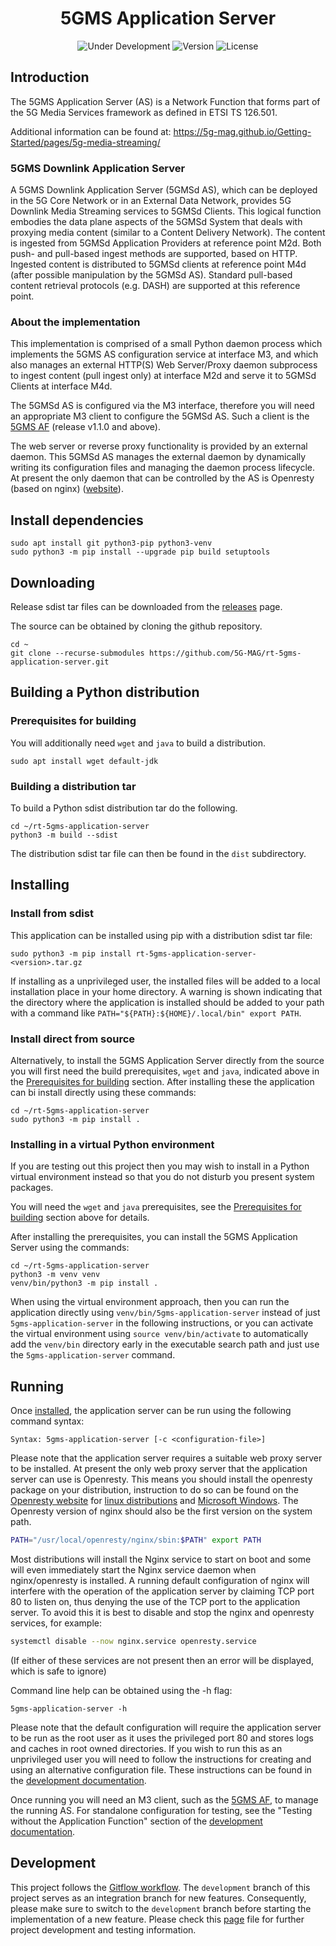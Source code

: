 <h1 align="center">5GMS Application Server</h1>
<p align="center">
  <img src="https://img.shields.io/badge/Status-Under_Development-yellow" alt="Under Development">
  <img src="https://img.shields.io/github/v/tag/5G-MAG/rt-5gms-application-server?label=version" alt="Version">
  <img src="https://img.shields.io/badge/License-5G--MAG%20Public%20License%20(v1.0)-blue" alt="License">
</p>

## Introduction

The 5GMS Application Server (AS) is a Network Function that forms part of the 5G Media Services framework as defined in ETSI TS 126.501.

Additional information can be found at: https://5g-mag.github.io/Getting-Started/pages/5g-media-streaming/

### 5GMS Downlink Application Server
A 5GMS Downlink Application Server (5GMSd AS), which can be deployed in the 5G Core Network or in an External Data Network, provides 5G Downlink Media Streaming services to 5GMSd Clients. This logical function embodies the data plane aspects of the 5GMSd System that deals with proxying media content (similar to a Content Delivery Network). The content is ingested from 5GMSd Application Providers at reference point M2d. Both push- and pull-based ingest methods are supported, based on HTTP. Ingested content is distributed to 5GMSd clients at reference point M4d (after possible manipulation by the 5GMSd AS). Standard pull-based content retrieval protocols (e.g. DASH) are supported at this reference point.

### About the implementation

This implementation is comprised of a small Python daemon process which implements the 5GMS AS configuration service at interface M3,
and which also manages an external HTTP(S) Web Server/Proxy daemon subprocess to ingest content (pull ingest only) at interface M2d
and serve it to 5GMSd Clients at interface M4d.

The 5GMSd AS is configured via the M3 interface, therefore you will need an appropriate M3 client to configure the 5GMSd AS. Such a client is
the [5GMS AF](https://github.com/5G-MAG/rt-5gms-application-function) (release v1.1.0 and above).

The web server or reverse proxy functionality is provided by an external daemon. This 5GMSd AS manages the external
daemon by dynamically writing its configuration files and managing the daemon process lifecycle. At present the only
daemon that can be controlled by the AS is Openresty (based on nginx) ([website](https://openresty.org/)).

## Install dependencies

```
sudo apt install git python3-pip python3-venv
sudo python3 -m pip install --upgrade pip build setuptools
```

## Downloading

Release sdist tar files can be downloaded from the [releases](https://github.com/5G-MAG/rt-5gms-application-server/releases) page.

The source can be obtained by cloning the github repository.

```
cd ~
git clone --recurse-submodules https://github.com/5G-MAG/rt-5gms-application-server.git
```

## Building a Python distribution

### Prerequisites for building

You will additionally need `wget` and `java` to build a distribution.

```
sudo apt install wget default-jdk
```

### Building a distribution tar

To build a Python sdist distribution tar do the following.

```
cd ~/rt-5gms-application-server
python3 -m build --sdist
```

The distribution sdist tar file can then be found in the `dist` subdirectory.

## Installing

### Install from sdist

This application can be installed using pip with a distribution sdist tar file:

```
sudo python3 -m pip install rt-5gms-application-server-<version>.tar.gz
```

If installing as a unprivileged user, the installed files will be added to a local installation place in your home directory. A warning is shown indicating that the directory where the application is installed should be added to your path with a command like `PATH="${PATH}:${HOME}/.local/bin" export PATH`.

### Install direct from source

Alternatively, to install the 5GMS Application Server directly from the source you will first need the build prerequisites, `wget` and `java`, indicated above in the [Prerequisites for building](#prerequisites-for-building) section. After installing these the application can bi install directly using these commands:

```
cd ~/rt-5gms-application-server
sudo python3 -m pip install .
```

### Installing in a virtual Python environment

If you are testing out this project then you may wish to install in a Python virtual environment instead so that you do not disturb you present system packages.

You will need the `wget` and `java` prerequisites, see the [Prerequisites for building](#prerequisites-for-building) section above for details.

After installing the prerequisites, you can install the 5GMS Application Server using the commands:

```
cd ~/rt-5gms-application-server
python3 -m venv venv
venv/bin/python3 -m pip install .
```

When using the virtual environment approach, then you can run the application directly using `venv/bin/5gms-application-server` instead of just `5gms-application-server` in the following instructions, or you can activate the virtual environment using `source venv/bin/activate` to automatically add the `venv/bin` directory early in the executable search path and just use the `5gms-application-server` command.

## Running

Once [installed](#installing), the application server can be run using the following command syntax:

```
Syntax: 5gms-application-server [-c <configuration-file>]
```

Please note that the application server requires a suitable web proxy server to be installed. At present the only web proxy server that the application server can use is Openresty. This means you should install the openresty package on your distribution, instruction to do so can be found on the [Openresty website](https://openresty.org/en/download.html) for [linux distributions](https://openresty.org/en/linux-packages.html) and [Microsoft Windows](https://openresty.org/en/download.html#windows). The Openresty version of nginx should also be the first version on the system path.

```bash
PATH="/usr/local/openresty/nginx/sbin:$PATH" export PATH
```

Most distributions will install the Nginx service to start on boot and some will even immediately start the Nginx service daemon when nginx/openresty is installed. A running default configuration of nginx will interfere with the operation of the application server by claiming TCP port 80 to listen on, thus denying the use of the TCP port to the application server. To avoid this it is best to disable and stop the nginx and openresty services, for example:

```bash
systemctl disable --now nginx.service openresty.service
```
(If either of these services are not present then an error will be displayed, which is safe to ignore)

Command line help can be obtained using the -h flag:

```
5gms-application-server -h
```

Please note that the default configuration will require the application server to be run as the root user as it uses the privileged port 80 and stores logs and caches in root owned directories. If you wish to run this as an unprivileged user you will need to follow the instructions for creating and using an alternative configuration file. These instructions can be found in the [development documentation](https://5g-mag.github.io/Getting-Started/pages/5g-media-streaming/rt-5gms-application-server/development.html#running-the-example-without-building).

Once running you will need an M3 client, such as the [5GMS AF](https://github.com/5G-MAG/rt-5gms-application-function), to manage the running AS. For standalone configuration for testing, see the "Testing without the Application Function" section of the [development documentation](https://5g-mag.github.io/Getting-Started/pages/5g-media-streaming/rt-5gms-application-server/development.html#testing-without-the-application-function).

## Development

This project follows
the [Gitflow workflow](https://www.atlassian.com/git/tutorials/comparing-workflows/gitflow-workflow). The `development`
branch of this project serves as an integration branch for new features. Consequently, please make sure to switch to the `development`
branch before starting the implementation of a new feature. Please check this [page](https://5g-mag.github.io/Getting-Started/pages/5g-media-streaming/rt-5gms-application-server/development.html) file for
further project development and testing information.
